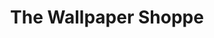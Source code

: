 ---
title: "The Wallpaper Shoppe"
url: /chapmanville/the-wallpaper-shoppe/
shop: interior decoration
---